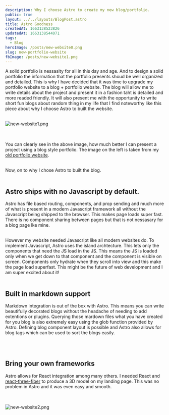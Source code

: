 ```yaml
---
description: Why I choose Astro to create my new blog/portfolio.
public: true
layout: ../../layouts/BlogPost.astro
title: Astro Goodness
createdAt: 1663138523826
updatedAt: 1663138544071
tags:
  - Blog
heroImage: /posts/new-website0.png
slug: new-portfolio-website
fbImage: /posts/new-website1.png
---
```


A solid portfolio is nessasity for all in this day and age. And to design a solid portfolio the information that the portfolio presents shoud be well organized and detailed. This is why I have decided that it was time to upgrade my portfolio website to a blog + portfolio website. The blog will allow me to write details about the project and present it in a fashion taht is detailed and more readed friendly. It will also present me with the opportunity to write short fun blogs about random thing in my life that I find noteworthy like this piece about why I choose Astro to built the website.
<br></br>

![new-website1.png](/posts/new-website1.png)

<br></br>
You can clearly see in the above image, how much better I can present a project using a blog style portfolio. The image on the left is taken from my [old portfolio website](https://nazmussashrafi.netlify.app/).
<br></br>

Now, on to why I chose Astro to built the blog.
<br></br>

## Astro ships with no Javascript by default.

Astro has file based routing, components, and prop sending and much more of what is present in a modern Javascript framework all without the Javascript being shipped to the browser. This makes page loads super fast. There is no component sharing between pages but that is not nessasary for a blog page lke mine.

<br>
However my website needed Javascript like all modern websites do. To implement Javascript, Astro uses the island archtecture. This lets only the components that need the JS load in the JS. This means the JS is loaded only when we get down to that component and the component is visible on screen. Components only hydrate when they scroll into view and this make the page load superfast. This might be the future of web development and I am super excited about it!
<br></br>

## Built in markdown support

Markdown integration is out of the box with Astro. This means you can write beautifully decorated blogs without the headache of needing to add extentions or plugins.
Querying those mardown files what you have created for you blog is also extremely easy using the glob function provided by Astro. Defining blog component layout is possible and Astro also allows for blog tags which can be used to sort the blogs easily.

<br></br>

## Bring your own frameworks

Astro allows for React integration among many others. I needed React and [react-three-fiber](https://github.com/pmndrs/react-three-fiber) to produce a 3D model on my landing page. This was no problem in Astro and it was even easy and smooth.

<br></br>
![new-website2.png](/posts/new-website2.png)
<br></br>

<!-- I’ve been sitting on a chair from Herman Miller called [Aeron Chair](https://amzn.to/3mzPwFZ) for more than 5 years now. You may know this chair because it’s so popular around the world. I bought it at Rakuten Ichiba. I was using a very cheap chair before buying it. I found myself not so tired since I switched to this chair. It’s so durable and hasn’t broken at all even after 5 years of use. So, I think it’s worth the price. Take care of your back.

![aaron_chair_2.jpeg](/posts/aaron-chair-by-herman-miller_aaron-chair-2-jpeg.jpeg) -->
